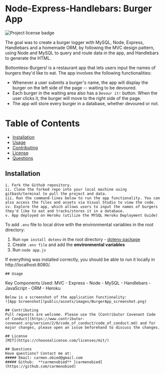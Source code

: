 # Node-Express-Handlebars: Burger App
![Project license badge](https://img.shields.io/badge/license-MIT-brightgreen)

The goal was to create a burger logger with MySQL, Node, Express, Handlebars and a homemade ORM, by following the MVC design pattern, using Node and MySQL to query and route data in the app, and Handlebars to generate the HTML. 

Bottomless-Burgers! is a restaurant app that lets users input the names of burgers they'd like to eat. The app involves the following functionalities:
* Whenever a user submits a burger's name, the app will display the burger on the left side of the page -- waiting to be devoured.
* Each burger in the waiting area also has a `Devour it!` button. When the user clicks it, the burger will move to the right side of the page.
* The app will store every burger in a database, whether devoured or not.

# Table of Contents
  * [Installation](#Installation)
  * [Usage](#Usage)
  * [Contributing](#Contributing)
  * [License](#License)
  * [Questions](#Questions)

## Installation
```
i. Fork the Github repository.
ii. Clone the forked repo into your local machine using gitbash/terminal to pull the project and data.
iii. Run the command-lines below to run the app functionality. You can also access the files and assets via Visual Studio to view the code. 
iv. Explore the app, which allows users to input the names of burgers they'd like to eat and tracks/stores it in a database.
v. App deployed on Heroku (utilize the MYSQL Heroku Deployment Guide)
```
To add `.env` file to local drive with the environmental variables in the root directory:
1. Run `npm install dotenv` in the root directory - [dotenv package](https://www.npmjs.com/package/dotenv)
3. Create `.env file` and add the **environmental variables**
4. Run `node app.js` 

If everything was installed correctly, you should be able to run it locally in http://localhost:8080/.

```
## Usage
```
Key Components Used:
MVC - Express - Node - MySQL - Handlebars - JavaScript - ORM - Heroku
```
Below is a screenshot of the application functionality:
![App Screenshot](public/assets/images/BurgerApp_screenshot.png)

## Contributing
Pull requests are welcome. Please use the [Contributor Covenant Code of Conduct](https://www.contributor-covenant.org/version/2/0/code_of_conduct/code_of_conduct.md) and for major changes, please open an issue beforehand to discuss the changes.

## License 
[MIT](https://choosealicense.com/licenses/mit/)

## Questions  
Have questions? Contact me at:
##### Email: carmen.obied@gmail.com
##### Github:  **carmenobied** [carmenobied](https://github.com/carmenobied)